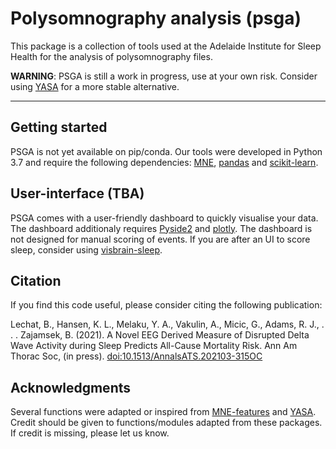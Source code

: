 # Polysomnography analysis (psga)

This package is a collection of tools used at the Adelaide 
Institute for Sleep Health for the analysis of polysomnography files.

**WARNING**: PSGA is still a work in progress, use at your own risk. Consider using [YASA](https://raphaelvallat.com/yasa/build/html/index.html) for a more stable alternative.

---

## Getting started

PSGA is not yet available on pip/conda. Our tools were developed in Python 3.7 
and require the following dependencies: 
[MNE](https://mne.tools/stable/index.html), [pandas](https://pandas.pydata.org/)
and [scikit-learn](https://scikit-learn.org/stable/).

## User-interface (TBA)

PSGA comes with a user-friendly dashboard to quickly visualise your data. 
The dashboard additionaly requires 
[Pyside2](https://wiki.qt.io/Qt_for_Python) and 
[plotly](https://plotly.com/). The dashboard is not designed for manual 
scoring of events. If you are after an UI to score sleep, consider using 
[visbrain-sleep](http://visbrain.org/sleep.html).


## Citation

If you find this code useful, please consider citing the following publication:

Lechat, B., Hansen, K. L., Melaku, Y. A., Vakulin, A., Micic, G., 
Adams, R. J., . . . Zajamsek, B. (2021). A Novel EEG Derived Measure of 
Disrupted Delta Wave Activity during Sleep Predicts All-Cause Mortality Risk. 
Ann Am Thorac Soc, (in press). 
[doi:10.1513/AnnalsATS.202103-315OC](https://doi.org/10.1513/AnnalsATS.202103-315OC)


## Acknowledgments
Several functions were adapted or inspired from 
[MNE-features](https://mne.tools/mne-features/index.html) and 
[YASA](https://raphaelvallat.com/yasa/build/html/index.html). Credit should 
be given to functions/modules adapted from these packages. If credit is 
missing, please let us know.


